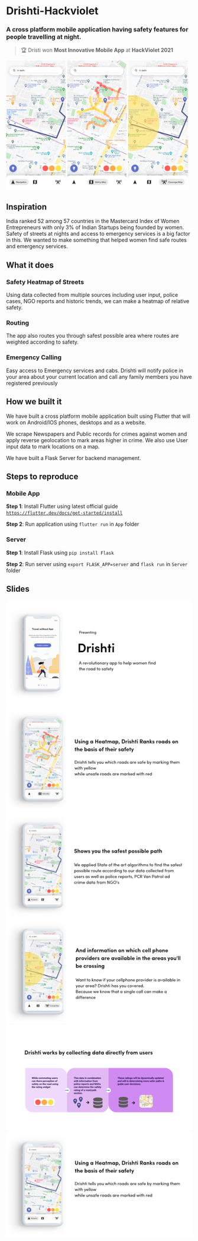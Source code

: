 # Drishti-Hackviolet
### A cross platform mobile application having safety features for people travelling at night.

> 🏆 Dristi won **Most Innovative Mobile App** at **HackViolet 2021**

<img src="Slides/Navigation.png" width=32%> <img src="Slides/Heatmap.png" width=32%> <img src="Slides/Coverage.png" width=32%>


## Inspiration
India ranked 52 among 57 countries in the Mastercard Index of Women Entrepreneurs with only 3% of Indian Startups being founded by women. Safety of streets at nights and access to emergency services is a big factor in this. We wanted to make something that helped women find safe routes and emergency services.

## What it does

### Safety Heatmap of Streets
Using data collected from multiple sources including user input, police cases, NGO reports and historic trends, we can make a heatmap of relative safety.

### Routing
The app also routes you through safest possible area where routes are weighted according to safety.

### Emergency Calling 
Easy access to Emergency services and cabs. Drishti will notify police in your area about your current location and call any family members you have registered previously

## How we built it
We have built a cross platform mobile application built using Flutter that will work on Android/IOS phones, desktops and as a website.

We scrape Newspapers and Public records for crimes against women and apply reverse geolocation to mark areas higher in crime. We also use User input data to mark locations on a map.

We have built a Flask Server for backend management.



## Steps to reproduce

### Mobile App
**Step 1**: Install Flutter using latest official guide [`https://flutter.dev/docs/get-started/install`](https://flutter.dev/docs/get-started/install)

**Step 2**: Run application using  `flutter run` in `App` folder

### Server
**Step 1**: Install Flask using `pip install Flask`

**Step 2**: Run server using `export FLASK_APP=server` and `flask run` in `Server` folder


## Slides
<img src="Slides/1.png">
<img src="Slides/2.png">
<img src="Slides/3.png">
<img src="Slides/4.png">
<img src="Slides/5.png">
<img src="Slides/6.png">
